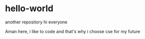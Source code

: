# hello-world
another repository
hi everyone

Aman here, i like to code and that's why i choose cse for my future
